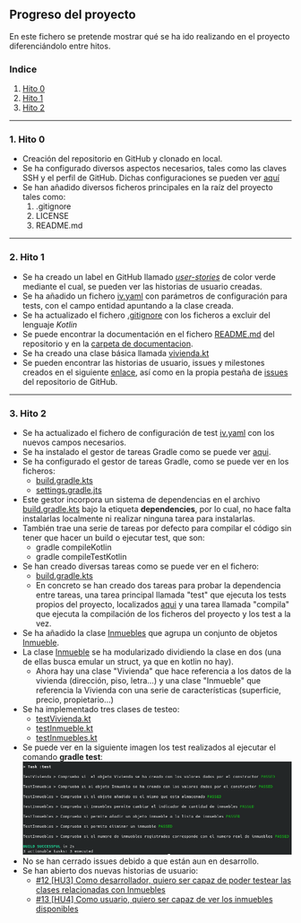 ## Progreso del proyecto

En este fichero se pretende mostrar qué se ha ido realizando en el proyecto diferenciándolo entre hitos.

### Indice

1. [Hito 0](#id0)
2. [Hito 1](#id1)
3. [Hito 2](#id2)


---
### 1. Hito 0 <a id="id0"></a>

- Creación del repositorio en GitHub y clonado en local.
- Se ha configurado diversos aspectos necesarios, tales como las claves SSH y el perfil de GitHub. Dichas configuraciones se pueden ver [aquí](config.md)
- Se han añadido diversos ficheros principales en la raíz del proyecto tales como:
    1. .gitignore
    2. LICENSE
    3. README.md


---
### 2. Hito 1 <a id="id1"></a>

- Se ha creado un label en GitHub llamado [*user-stories*](https://github.com/rauldpm/InmobilIV/labels/user-stories) de color verde mediante el cual, se pueden ver las historias de usuario creadas.
- Se ha añadido un fichero [iv.yaml](../iv.yaml) con parámetros de configuración para tests, con el campo entidad apuntando a la clase creada.
- Se ha actualizado el fichero [.gitignore](../.gitignore) con los ficheros a excluir del lenguaje *Kotlin*
- Se puede encontrar la documentación en el fichero [README.md](../README.md) del repositorio y en la [carpeta de documentacion](../docs/).
- Se ha creado una clase básica llamada [vivienda.kt](../src/main/kotlin/com/inmobiliv/vivienda.kt)
- Se pueden encontrar las historias de usuario, issues y milestones creados en el siguiente [enlace](issues.md), así como en la propia pestaña de [issues](https://github.com/rauldpm/InmobilIV/issues) del repositorio de GitHub.


---
### 3. Hito 2 <a id="id2"></a>
- Se ha actualizado el fichero de configuración de test [iv.yaml](../iv.yaml) con los nuevos campos necesarios.
- Se ha instalado el gestor de tareas Gradle como se puede ver [aqui](../docs/instalacion.md).
- Se ha configurado el gestor de tareas Gradle, como se puede ver en los ficheros:
  - [build.gradle.kts](../build.gradle.kts)
  - [settings.gradle.jts](../settings.gradle.kts)
- Este gestor incorpora un sistema de dependencias en el archivo [build.gradle.kts](../build.gradle.kts) bajo la etiqueta **dependencies**, por lo cual, no hace falta instalarlas localmente ni realizar ninguna tarea para instalarlas.
- También trae una serie de tareas por defecto para compilar el código sin tener que hacer un build o ejecutar test, que son:
    - gradle compileKotlin
    - gradle compileTestKotlin
- Se han creado diversas tareas como se puede ver en el fichero:
  - [build.gradle.kts](../build.gradle.kts)
  - En concreto se han creado dos tareas para probar la dependencia entre tareas, una tarea principal llamada "test" que ejecuta los tests propios del proyecto, localizados [aqui](../src/test/kotlin/com/inmobiliv/) y una tarea llamada "compila" que ejecuta la compilación de los ficheros del proyecto y los test a la vez.
- Se ha añadido la clase [Inmuebles](../src/main/kotlin/com/inmobiliv/inmuebles.kt) que agrupa un conjunto de objetos [Inmueble](../src/main/kotlin/com/inmobiliv/inmueble.kt).
- La clase [Inmueble](../src/main/kotlin/com/inmobiliv/inmueble.kt) se ha modularizado dividiendo la clase en dos (una de ellas busca emular un struct, ya que en kotlin no hay). 
  - Ahora hay una clase "Vivienda" que hace referencia a los datos de la vivienda (dirección, piso, letra...) y una clase "Inmueble" que referencia la Vivienda con una serie de características (superficie, precio, propietario...)
- Se ha implementado tres clases de testeo:
  - [testVivienda.kt](../src/test/kotlin/com/inmobiliv/testVivienda.kt)
  - [testInmueble.kt](../src/test/kotlin/com/inmobiliv/testInmueble.kt)
  - [testInmuebles.kt](../src/test/kotlin/com/inmobiliv/testInmuebles.kt)
- Se puede ver en la siguiente imagen los test realizados al ejecutar el comando **gradle test**:
![tests_funcionando](../docs/img/test_funcionando.png)
- No se han cerrado issues debido a que están aun en desarrollo.
- Se han abierto dos nuevas historias de usuario:
  - [#12 [HU3] Como desarrollador, quiero ser capaz de poder testear las clases relacionadas con Inmuebles](https://github.com/rauldpm/InmobilIV/issues/12)
  - [#13 [HU4] Como usuario, quiero ser capaz de ver los inmuebles disponibles](https://github.com/rauldpm/InmobilIV/issues/13)